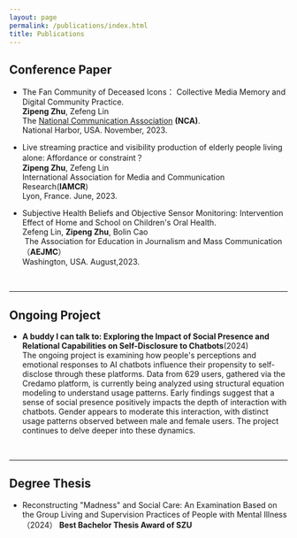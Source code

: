 ```yaml
---
layout: page
permalink: /publications/index.html
title: Publications
---
```



## Conference Paper

- The Fan Community of Deceased Icons： Collective Media Memory and Digital Community Practice.<br>**Zipeng Zhu**, Zefeng Lin <br>The [National Communication Association](https://www.natcom.org/) **(NCA)**.<br>National Harbor, USA. November, 2023.<br>

- Live streaming practice and visibility production of elderly people living alone: Affordance or constraint？<br>**Zipeng Zhu**, Zefeng Lin<br>International Association for Media and Communication Research(**IAMCR**)<br>Lyon, France. June, 2023.<br>

- Subjective Health Beliefs and Objective Sensor Monitoring: Intervention Effect of Home and School on Children's Oral Health.<br>Zefeng Lin, **Zipeng Zhu**, Bolin Cao<br> The Association for Education in Journalism and Mass Communication（**AEJMC**）<br>Washington, USA. August,2023.

  <br>

---

## Ongoing Project

- **A buddy I can talk to: Exploring the Impact of Social Presence and Relational Capabilities on Self-Disclosure to Chatbots**(2024)<br>
    The ongoing project is examining how people's perceptions and emotional responses to AI chatbots influence their propensity to self-disclose through these platforms. Data from 629 users, gathered via the Credamo platform, is currently being analyzed using structural equation modeling to understand usage patterns. Early findings suggest that a sense of social presence positively impacts the depth of interaction with chatbots. Gender appears to moderate this interaction, with distinct usage patterns observed between male and female users. The project continues to delve deeper into these dynamics.


<br>

---

## Degree Thesis

- Reconstructing "Madness" and Social Care: An Examination Based on the Group Living and Supervision Practices of People with Mental Illness （2024）
 **Best Bachelor Thesis Award of SZU** 

  <br>
